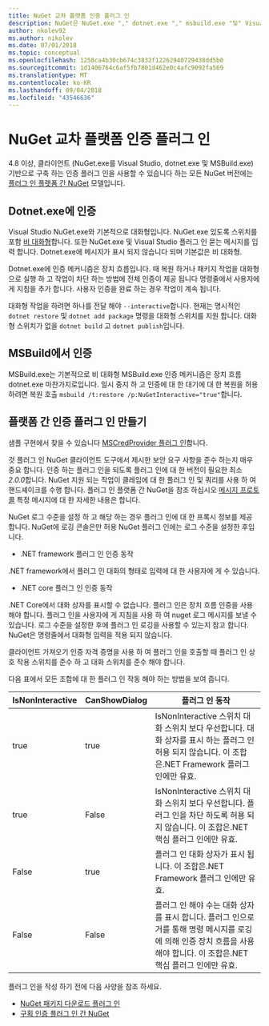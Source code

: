 ```yaml
---
title: NuGet 교차 플랫폼 인증 플러그 인
description: NuGet은 NuGet.exe "," dotnet.exe "," msbuild.exe "및" Visual Studio에 대 한 인증 플러그 인 플랫폼 간
author: nkolev92
ms.author: nikolev
ms.date: 07/01/2018
ms.topic: conceptual
ms.openlocfilehash: 1258ca4b30cb674c3832f12262940729438dd5b0
ms.sourcegitcommit: 1d1406764c6af5fb7801d462e0c4afc9092fa569
ms.translationtype: MT
ms.contentlocale: ko-KR
ms.lasthandoff: 09/04/2018
ms.locfileid: "43546636"
---
```

# <a name="nuget-cross-platform-authentication-plugin"></a>NuGet 교차 플랫폼 인증 플러그 인

4.8 이상, 클라이언트 (NuGet.exe를 Visual Studio, dotnet.exe 및 MSBuild.exe) 기반으로 구축 하는 인증 플러그 인을 사용할 수 있습니다 하는 모든 NuGet 버전에는 [플러그 인 플랫폼 간 NuGet](NuGet-Cross-Platform-Plugins.md) 모델입니다.

## <a name="authentication-in-dotnetexe"></a>Dotnet.exe에 인증

Visual Studio NuGet.exe와 기본적으로 대화형입니다. NuGet.exe 있도록 스위치를 포함 [비 대화형](../../tools/nuget-exe-CLI-Reference.md)합니다.
또한 NuGet.exe 및 Visual Studio 플러그 인 묻는 메시지를 입력 합니다.
Dotnet.exe에 메시지가 표시 되지 않습니다 되며 기본값은 비 대화형.

Dotnet.exe에 인증 메커니즘은 장치 흐름입니다. 때 복원 하거나 패키지 작업을 대화형으로 실행 하 고 작업이 차단 하는 방법에 전체 인증이 제공 됩니다 명령줄에서 사용자에 게 지침을 추가 합니다.
사용자 인증을 완료 하는 경우 작업이 계속 됩니다.

대화형 작업을 하려면 하나를 전달 해야 `--interactive`합니다.
현재는 명시적인 `dotnet restore` 및 `dotnet add package` 명령을 대화형 스위치를 지원 합니다.
대화형 스위치가 없을 `dotnet build` 고 `dotnet publish`입니다.

## <a name="authentication-in-msbuild"></a>MSBuild에서 인증

MSBuild.exe는 기본적으로 비 대화형 MSBuild.exe 인증 메커니즘은 장치 흐름 dotnet.exe 마찬가지로입니다.
일시 중지 하 고 인증에 대 한 대기에 대 한 복원을 허용 하려면 복원 호출 `msbuild /t:restore /p:NuGetInteractive="true"`합니다.

## <a name="creating-a-cross-platform-authentication-plugin"></a>플랫폼 간 인증 플러그 인 만들기

샘플 구현에서 찾을 수 있습니다 [MSCredProvider 플러그 인](https://github.com/Microsoft/mscredprovider)합니다.

것 플러그 인 NuGet 클라이언트 도구에서 제시한 보안 요구 사항을 준수 하는지 매우 중요 합니다.
인증 하는 플러그 인을 되도록 플러그 인에 대 한 버전이 필요한 최소 *2.0.0*합니다.
NuGet 지원 되는 작업이 클레임에 대 한 플러그 인 및 쿼리를 사용 하 여 핸드셰이크를 수행 합니다.
플러그 인 플랫폼 간 NuGet을 참조 하십시오 [메시지 프로토콜](NuGet-Cross-Platform-Plugins.md#protocol-messages-index) 특정 메시지에 대 한 자세한 내용은 합니다.

NuGet 로그 수준을 설정 하 고 해당 하는 경우 플러그 인에 대 한 프록시 정보를 제공 합니다.
NuGet에 로깅 콘솔은만 허용 NuGet 플러그 인에는 로그 수준을 설정한 후입니다.

- .NET framework 플러그 인 인증 동작

.NET framework에서 플러그 인 대화의 형태로 입력에 대 한 사용자에 게 수 있습니다.

- .NET core 플러그 인 인증 동작

.NET Core에서 대화 상자를 표시할 수 없습니다. 플러그 인은 장치 흐름 인증을 사용 해야 합니다.
플러그 인을 사용자에 게 지침을 사용 하 여 nuget 로그 메시지를 보낼 수 있습니다.
로그 수준을 설정한 후에 플러그 인 로깅을 사용할 수 있는지 참고 합니다.
NuGet은 명령줄에서 대화형 입력을 적용 되지 않습니다.

클라이언트 가져오기 인증 자격 증명을 사용 하 여 플러그 인을 호출할 때 플러그 인 상호 작용 스위치를 준수 하 고 대화 스위치를 준수 해야 합니다. 

다음 표에서 모든 조합에 대 한 플러그 인 작동 해야 하는 방법을 보여 줍니다.

| IsNonInteractive | CanShowDialog | 플러그 인 동작 |
| ---------------- | ------------- | --------------- |
| true | true | IsNonInteractive 스위치 대화 스위치 보다 우선합니다. 대화 상자를 표시 하는 플러그 인 허용 되지 않습니다. 이 조합은.NET Framework 플러그 인에만 유효. |
| true | False | IsNonInteractive 스위치 대화 스위치 보다 우선합니다. 플러그 인을 차단 하도록 허용 되지 않습니다. 이 조합은.NET 핵심 플러그 인에만 유효. |
| False | true | 플러그 인 대화 상자가 표시 됩니다. 이 조합은.NET Framework 플러그 인에만 유효. |
| False | False | 플러그 인 해야 수는 대화 상자를 표시 합니다. 플러그 인으로 거를 통해 명령 메시지를 로깅에 의해 인증 장치 흐름을 사용 해야 합니다. 이 조합은.NET 핵심 플러그 인에만 유효. |

플러그 인을 작성 하기 전에 다음 사양을 참조 하세요.

- [NuGet 패키지 다운로드 플러그 인](https://github.com/NuGet/Home/wiki/NuGet-Package-Download-Plugin)
- [구획 인증 플러그 인 간 NuGet](https://github.com/NuGet/Home/wiki/NuGet-cross-plat-authentication-plugin)
